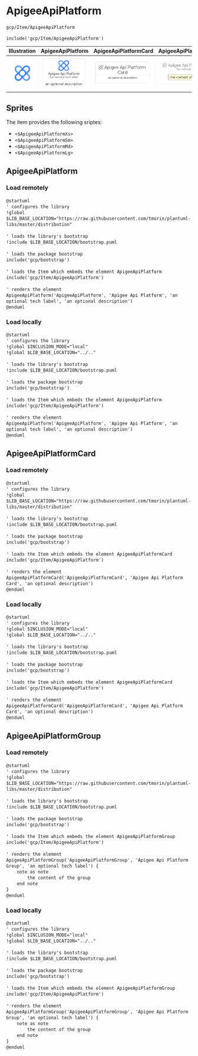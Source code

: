 # ApigeeApiPlatform


```text
gcp/Item/ApigeeApiPlatform
```

```text
include('gcp/Item/ApigeeApiPlatform')
```



| Illustration | ApigeeApiPlatform | ApigeeApiPlatformCard | ApigeeApiPlatformGroup |
| :---: | :---: | :---: | :---: |
| ![illustration for Illustration](../../gcp/Item/ApigeeApiPlatform.png) | ![illustration for ApigeeApiPlatform](../../gcp/Item/ApigeeApiPlatform.Local.png) | ![illustration for ApigeeApiPlatformCard](../../gcp/Item/ApigeeApiPlatformCard.Local.png) | ![illustration for ApigeeApiPlatformGroup](../../gcp/Item/ApigeeApiPlatformGroup.Local.png) |



## Sprites
The item provides the following sriptes:

- `<$ApigeeApiPlatformXs>`
- `<$ApigeeApiPlatformSm>`
- `<$ApigeeApiPlatformMd>`
- `<$ApigeeApiPlatformLg>`





## ApigeeApiPlatform

### Load remotely
```plantuml
@startuml
' configures the library
!global $LIB_BASE_LOCATION="https://raw.githubusercontent.com/tmorin/plantuml-libs/master/distribution"

' loads the library's bootstrap
!include $LIB_BASE_LOCATION/bootstrap.puml

' loads the package bootstrap
include('gcp/bootstrap')

' loads the Item which embeds the element ApigeeApiPlatform
include('gcp/Item/ApigeeApiPlatform')

' renders the element
ApigeeApiPlatform('ApigeeApiPlatform', 'Apigee Api Platform', 'an optional tech label', 'an optional description')
@enduml
```

### Load locally
```plantuml
@startuml
' configures the library
!global $INCLUSION_MODE="local"
!global $LIB_BASE_LOCATION="../.."

' loads the library's bootstrap
!include $LIB_BASE_LOCATION/bootstrap.puml

' loads the package bootstrap
include('gcp/bootstrap')

' loads the Item which embeds the element ApigeeApiPlatform
include('gcp/Item/ApigeeApiPlatform')

' renders the element
ApigeeApiPlatform('ApigeeApiPlatform', 'Apigee Api Platform', 'an optional tech label', 'an optional description')
@enduml
```

## ApigeeApiPlatformCard

### Load remotely
```plantuml
@startuml
' configures the library
!global $LIB_BASE_LOCATION="https://raw.githubusercontent.com/tmorin/plantuml-libs/master/distribution"

' loads the library's bootstrap
!include $LIB_BASE_LOCATION/bootstrap.puml

' loads the package bootstrap
include('gcp/bootstrap')

' loads the Item which embeds the element ApigeeApiPlatformCard
include('gcp/Item/ApigeeApiPlatform')

' renders the element
ApigeeApiPlatformCard('ApigeeApiPlatformCard', 'Apigee Api Platform Card', 'an optional description')
@enduml
```

### Load locally
```plantuml
@startuml
' configures the library
!global $INCLUSION_MODE="local"
!global $LIB_BASE_LOCATION="../.."

' loads the library's bootstrap
!include $LIB_BASE_LOCATION/bootstrap.puml

' loads the package bootstrap
include('gcp/bootstrap')

' loads the Item which embeds the element ApigeeApiPlatformCard
include('gcp/Item/ApigeeApiPlatform')

' renders the element
ApigeeApiPlatformCard('ApigeeApiPlatformCard', 'Apigee Api Platform Card', 'an optional description')
@enduml
```

## ApigeeApiPlatformGroup

### Load remotely
```plantuml
@startuml
' configures the library
!global $LIB_BASE_LOCATION="https://raw.githubusercontent.com/tmorin/plantuml-libs/master/distribution"

' loads the library's bootstrap
!include $LIB_BASE_LOCATION/bootstrap.puml

' loads the package bootstrap
include('gcp/bootstrap')

' loads the Item which embeds the element ApigeeApiPlatformGroup
include('gcp/Item/ApigeeApiPlatform')

' renders the element
ApigeeApiPlatformGroup('ApigeeApiPlatformGroup', 'Apigee Api Platform Group', 'an optional tech label') {
    note as note
        the content of the group
    end note
}
@enduml
```

### Load locally
```plantuml
@startuml
' configures the library
!global $INCLUSION_MODE="local"
!global $LIB_BASE_LOCATION="../.."

' loads the library's bootstrap
!include $LIB_BASE_LOCATION/bootstrap.puml

' loads the package bootstrap
include('gcp/bootstrap')

' loads the Item which embeds the element ApigeeApiPlatformGroup
include('gcp/Item/ApigeeApiPlatform')

' renders the element
ApigeeApiPlatformGroup('ApigeeApiPlatformGroup', 'Apigee Api Platform Group', 'an optional tech label') {
    note as note
        the content of the group
    end note
}
@enduml
```


